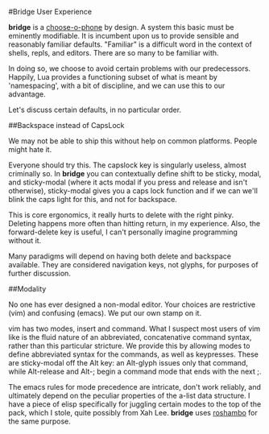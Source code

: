 #Bridge User Experience

**bridge** is a [choose-o-phone](http://www.infoq.com/presentations/Design-Composition-Performance) by design. A system this basic must be eminently modifiable. It is incumbent upon us to provide sensible and reasonably familiar defaults. "Familiar" is a difficult word in the context of shells, repls, and editors. There are so many to be familiar with.

In doing so, we choose to avoid certain problems with our predecessors. Happily, Lua provides a functioning subset of what is meant by 'namespacing', with a bit of discipline, and we can use this to our advantage. 

Let's discuss certain defaults, in no particular order.

##Backspace instead of CapsLock

We may not be able to ship this without help on common platforms. People might hate it. 

Everyone should try this. The capslock key is singularly useless, almost criminally so. In **bridge** you can contextually define shift to be sticky, modal, and sticky-modal (where it acts modal if you press and release and isn't otherwise), sticky-modal gives you a caps lock function and if we can we'll blink the caps light for this, and not for backspace.

This is core ergonomics, it really hurts to delete with the right pinky. Deleting happens more often than hitting return, in my experience. Also, the forward-delete key is useful, I can't personally imagine programming without it. 

Many paradigms will depend on having both delete and backspace available. They are considered navigation keys, not glyphs, for purposes of further discussion. 

##Modality

No one has ever designed a non-modal editor. Your choices are restrictive (vim) and confusing (emacs). We put our own stamp on it. 

vim has two modes, insert and command. What I suspect most users of vim like is the fluid nature of an abbreviated, concatenative command syntax, rather than this particular stricture. We provide this by allowing modes to define abbreviated syntax for the commands, as well as keypresses. These are sticky-modal off the Alt key: an Alt-glyph issues only that command, while Alt-release and Alt-; begin a command mode that ends with the next ;. 

The emacs rules for mode precedence are intricate, don't work reliably, and ultimately depend on the peculiar properties of the a-list data structure. I have a piece of elisp specifically for juggling certain modes to the top of the pack, which I stole, quite possibly from Xah Lee. **bridge** uses [roshambo](../src/mods/roshambo.lua) for the same purpose.